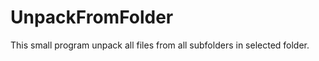 # UnpackFromFolder
This small program unpack all files from all subfolders in selected folder. </br>
